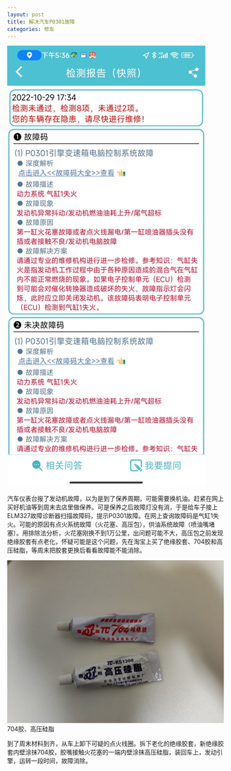 ```yaml
---
layout: post
title: 解决汽车P0301故障
categories: 修车
---
```

![](/assets/images/p0301/image-922x2048.jpeg)

汽车仪表台报了发动机故障，以为是到了保养周期，可能需要换机油。赶紧在网上买好机油等到周末去店里做保养。可是保养之后故障灯没有消，于是给车子接上ELM327故障诊断器扫描故障码，提示P0301故障。在网上查询故障码是气缸1失火。可能的原因有点火系统故障（火花塞、高压包），供油系统故障（喷油嘴堵塞）。用排除法分析，火花塞刚换不到1万公里，出问题可能不大，高压包之前发现绝缘胶套有点老化，怀疑可能是这个问题，先在淘宝上买了绝缘胶套、704胶和高压硅脂，等周末把胶套更换后看看故障能不能消除。

![](/assets/images/p0301/image-1-2048x1536.jpeg)
704胶、高压硅脂

到了周末材料到齐，从车上卸下可疑的点火线圈。拆下老化的绝缘胶套，新绝缘胶套内壁涂抹704胶，胶嘴接触火花塞的一端内壁涂抹高压硅脂，装回车上，发动引擎，运转一段时间，故障消除。